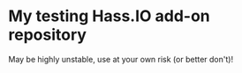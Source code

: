 # My testing Hass.IO add-on repository
May be highly unstable, use at your own risk (or better don't)!
